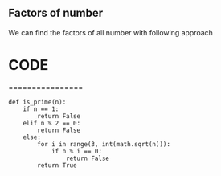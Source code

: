 ## Factors of number

We can find the factors of all number with following approach


# CODE
================
```
def is_prime(n):
    if n == 1:
        return False
    elif n % 2 == 0:
        return False
    else:
        for i in range(3, int(math.sqrt(n))):
            if n % i == 0:
                return False
        return True
    
```
